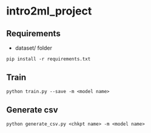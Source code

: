 # intro2ml_project

## Requirements
- dataset/ folder
```
pip install -r requirements.txt
```

## Train
```
python train.py --save -m <model name>
```

## Generate csv
```
python generate_csv.py <chkpt name> -m <model name>
```